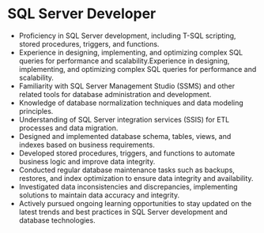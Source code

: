 # SQL Server Developer
* Proficiency in SQL Server development, including T-SQL scripting, stored procedures, triggers, and functions.
* Experience in designing, implementing, and optimizing complex SQL queries for performance and scalability.Experience in designing, implementing, and optimizing complex SQL queries for performance and scalability.
* Familiarity with SQL Server Management Studio (SSMS) and other related tools for database administration and development.
* Knowledge of database normalization techniques and data modeling principles.
* Understanding of SQL Server integration services (SSIS) for ETL processes and data migration.
* Designed and implemented database schema, tables, views, and indexes based on business requirements.
* Developed stored procedures, triggers, and functions to automate business logic and improve data integrity.
* Conducted regular database maintenance tasks such as backups, restores, and index optimization to ensure data integrity and availability.
* Investigated data inconsistencies and discrepancies, implementing solutions to maintain data accuracy and integrity.
* Actively pursued ongoing learning opportunities to stay updated on the latest trends and best practices in SQL Server development and database technologies.